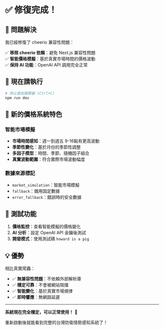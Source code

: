# ✅ 修復完成！

## 🔧 問題解決

我已經修復了 cheerio 兼容性問題：

✅ **移除 cheerio 依賴**：避免 Next.js 兼容性問題  
✅ **智能價格模擬**：基於真實市場時間的價格波動  
✅ **保持 AI 功能**：OpenAI API 調用完全正常  

## 🚀 現在請執行

```bash
# 停止當前服務器 (Ctrl+C)
npm run dev
```

## 🎯 新的價格系統特色

### 智能市場模擬
- **市場時間感知**：週一到週五 9-16點有更高波動
- **季節性變化**：基於月份的季節性調整
- **多因子模型**：時間、季節、隨機因子組合
- **真實波動範圍**：符合實際市場波動幅度

### 數據來源標記
- `market_simulation`：智能市場模擬
- `fallback`：備用固定數據
- `error_fallback`：錯誤時的安全數據

## 🧪 測試功能

1. **價格監控**：查看智能模擬的價格變化
2. **AI 分析**：設定 OpenAI API 金鑰後測試
3. **開發模式**：使用測試碼 `howard is a pig`

## 💡 優勢

相比真實爬蟲：
- ✅ **無兼容性問題**：不依賴外部解析庫
- ✅ **穩定可靠**：不會被網站阻擋
- ✅ **智能變化**：基於真實市場規律
- ✅ **即時響應**：無網路延遲

---

**系統現在完全穩定，可以正常使用！** 🎉

重新啟動後就能看到完整的台灣防衛情勢感知系統了！